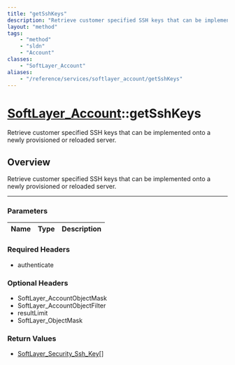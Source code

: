```yaml
---
title: "getSshKeys"
description: "Retrieve customer specified SSH keys that can be implemented onto a newly provisioned or reloaded server."
layout: "method"
tags:
    - "method"
    - "sldn"
    - "Account"
classes:
    - "SoftLayer_Account"
aliases:
    - "/reference/services/softlayer_account/getSshKeys"
---
```

# [SoftLayer_Account](/reference/services/SoftLayer_Account)::getSshKeys


Retrieve customer specified SSH keys that can be implemented onto a newly provisioned or reloaded server.


## Overview 
Retrieve customer specified SSH keys that can be implemented onto a newly provisioned or reloaded server.

-----

### Parameters 
|Name | Type | Description |
| --- | --- | --- |


### Required Headers
* authenticate


### Optional Headers
* SoftLayer_AccountObjectMask
* SoftLayer_AccountObjectFilter
* resultLimit
* SoftLayer_ObjectMask

### Return Values
* <a href='/reference/datatypes/SoftLayer_Security_Ssh_Key'>SoftLayer_Security_Ssh_Key[] </a>




